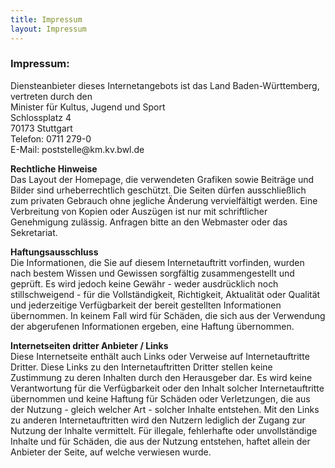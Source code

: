 ```yaml
---
title: Impressum
layout: Impressum
---
```



<h3><i class="fa fa-pencil-square-o"></i> Impressum:</h3>

  <p>Diensteanbieter dieses Internetangebots ist das Land Baden-Württemberg, vertreten durch den<br>
    Minister für Kultus, Jugend und Sport<br>
    Schlossplatz 4<br>
    70173 Stuttgart<br>
    <i class="fa fa-phone"></i> Telefon: 0711 279-0<br>
    <i class="fa fa-envelope"></i> E-Mail: poststelle@km.kv.bwl.de</p>

  <p><b>Rechtliche Hinweise</b>
  <br>
  Das Layout der Homepage, die verwendeten Grafiken sowie Beiträge und Bilder sind urheberrechtlich geschützt. Die Seiten dürfen ausschließlich zum privaten Gebrauch ohne jegliche Änderung vervielfältigt werden. Eine Verbreitung von Kopien oder Auszügen ist nur mit schriftlicher Genehmigung zulässig. Anfragen bitte an den Webmaster oder das Sekretariat.</p>

  <p><b>Haftungsausschluss</b>
  <br>
  Die Informationen, die Sie auf diesem Internetauftritt vorfinden, wurden nach bestem Wissen und Gewissen sorgfältig zusammengestellt und geprüft. Es wird jedoch keine Gewähr - weder ausdrücklich noch stillschweigend - für die Vollständigkeit, Richtigkeit, Aktualität oder Qualität und jederzeitige Verfügbarkeit der bereit gestellten Informationen übernommen. In keinem Fall wird für Schäden, die sich aus der Verwendung der abgerufenen Informationen ergeben, eine Haftung übernommen.</o>

  <p><b>Internetseiten dritter Anbieter / Links</b>
  <br>
  Diese Internetseite enthält auch Links oder Verweise auf Internetauftritte Dritter. Diese Links zu den Internetauftritten Dritter stellen keine Zustimmung zu deren Inhalten durch den Herausgeber dar. Es wird keine Verantwortung für die Verfügbarkeit oder den Inhalt solcher Internetauftritte übernommen und keine Haftung für Schäden oder Verletzungen, die aus der Nutzung - gleich welcher Art - solcher Inhalte entstehen. Mit den Links zu anderen Internetauftritten wird den Nutzern lediglich der Zugang zur Nutzung der Inhalte vermittelt. Für illegale, fehlerhafte oder unvollständige Inhalte und für Schäden, die aus der Nutzung entstehen, haftet allein der Anbieter der Seite, auf welche verwiesen wurde.</p>

